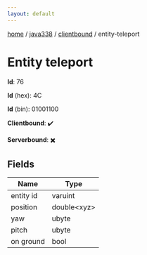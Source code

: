 ```yaml
---
layout: default
---
```


[home](/)  /  [java338](/protocol/java338)  /  [clientbound](/protocol/java338/clientbound)  /  entity-teleport

# Entity teleport

**Id**: 76

**Id** (hex): 4C

**Id** (bin): 01001100

**Clientbound**: ✔️

**Serverbound**: ✖️

## Fields

Name | Type
---|---
entity id | varuint
position | double&lt;xyz&gt;
yaw | ubyte
pitch | ubyte
on ground | bool
